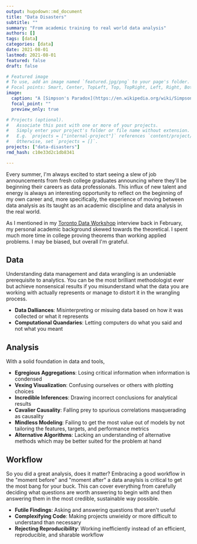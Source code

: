 ```yaml
---
output: hugodown::md_document
title: "Data Disasters"
subtitle: ""
summary: "From academic training to real world data analysis"
authors: []
tags: [data]
categories: [data]
date: 2021-08-01
lastmod: 2021-08-01
featured: false
draft: false

# Featured image
# To use, add an image named `featured.jpg/png` to your page's folder.
# Focal points: Smart, Center, TopLeft, Top, TopRight, Left, Right, BottomLeft, Bottom, BottomRight.
image:
  caption: "A [Simpson's Paradox](https://en.wikipedia.org/wiki/Simpson%27s_paradox)-esque data disaster"
  focal_point: ""
  preview_only: true

# Projects (optional).
#   Associate this post with one or more of your projects.
#   Simply enter your project's folder or file name without extension.
#   E.g. `projects = ["internal-project"]` references `content/project/deep-learning/index.md`.
#   Otherwise, set `projects = []`.
projects: ["data-disasters"]
rmd_hash: c10e33d2c1db8341

---
```


Every summer, I'm always excited to start seeing a slew of job announcements from fresh college graduates announcing where they'll be beginning their careers as data professionals. This influx of new talent and energy is always an interesting opportunity to reflect on the beginning of my own career and, more specifically, the experience of moving between data analysis as its taught as an academic discipline and data analysis in the real world.

As I mentioned in my [Toronto Data Workshop](https://www.youtube.com/watch?v=VP3BBZ7poc0) interview back in February, my personal academic background skewed towards the theoretical. I spent much more time in college proving theorems than working applied problems. I may be biased, but overall I'm grateful.

Data
----

Understanding data management and data wrangling is an undeniable prerequisite to analytics. You can be the most brilliant methodologist ever but achieve nonsensical results if you misunderstand what the data you are working with actually represents or manage to distort it in the wrangling process.

-   **Data Dalliances**: Misinterpreting or misuing data based on how it was collected or what it represents
-   **Computational Quandaries**: Letting computers do what you said and not what you meant

Analysis
--------

With a solid foundation in data and tools,

-   **Egregious Aggregations**: Losing critical information when information is condensed
-   **Vexing Visualization**: Confusing ourselves or others with plotting choices
-   **Incredible Inferences**: Drawing incorrect conclusions for analytical results
-   **Cavalier Causality**: Falling prey to spurious correlations masquerading as causality
-   **Mindless Modeling**: Failing to get the most value out of models by not tailoring the features, targets, and performance metrics
-   **Alternative Algorithms**: Lacking an understanding of alternative methods which may be better suited for the problem at hand

Workflow
--------

So you did a great analysis, does it matter? Embracing a good workflow in the "moment before" and "moment after" a data anaylsis is critical to get the most bang for your buck. This can cover everything from carefully deciding what questions are worth answering to begin with and then answering them in the most credible, sustainable way possible.

-   **Futile Findings**: Asking and answering questions that aren't useful
-   **Complexifying Code**: Making projects unwieldy or more difficult to understand than necessary
-   **Rejecting Reproducibility**: Working inefficiently instead of an efficient, reproducible, and sharable workflow

